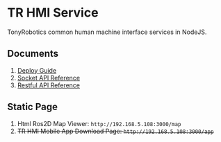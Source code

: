 # TR HMI Service

TonyRobotics common human machine interface services in NodeJS.

## Documents

1. [Deploy Guide](doc/zh_CN/DEPLOY.md)
2. [Socket API Reference](doc/zh_CN/SOCKET_API.md)
3. [Restful API Reference](doc/zh_CN/RESTFUL_API.md)

## Static Page

1. Html Ros2D Map Viewer: `http://192.168.5.108:3000/map`
2. ~~TR HMI Mobile App Download Page: `http://192.168.5.108:3000/app`~~